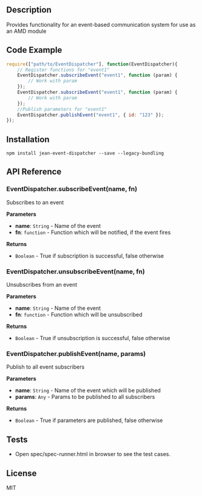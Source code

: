 ## Description

Provides functionality for an event-based communication system for use as an AMD module

## Code Example

```js
require(["path/to/EventDispatcher"], function(EventDispatcher){
    // Register functions for "event1"
    EventDispatcher.subscribeEvent("event1", function (param) {
        // Work with param
    });
    EventDispatcher.subscribeEvent("event1", function (param) {
        // Work with param
    });
    //Publish parameters for "event1"
    EventDispatcher.publishEvent("event1", { id: "123" });
});
```

## Installation

`npm install jean-event-dispatcher --save --legacy-bundling`

## API Reference

### EventDispatcher.subscribeEvent(name, fn) 

Subscribes to an event

**Parameters**
- **name**: `String` - Name of the event
- **fn**: `function` - Function which will be notified, if the event fires

**Returns**
- `Boolean` - True if subscription is successful, false otherwise

### EventDispatcher.unsubscribeEvent(name, fn) 

Unsubscribes from an event

**Parameters**
- **name**: `String` - Name of the event
- **fn**: `function` - Function which will be unsubscribed

**Returns**
- `Boolean` - True if unsubscription is successful, false otherwise


### EventDispatcher.publishEvent(name, params) 

Publish to all event subscribers

**Parameters**
- **name**: `String` - Name of the event which will be published
- **params**: `Any` - Params to be published to all subscribers

**Returns**
- `Boolean` - True if parameters are published, false otherwise

## Tests

- Open spec/spec-runner.html in browser to see the test cases.

## License

MIT